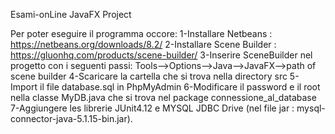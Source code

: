 Esami-onLine JavaFX Project

Per poter eseguire il programma occore:
1-Installare Netbeans :  https://netbeans.org/downloads/8.2/
2-Installare Scene Builder : https://gluonhq.com/products/scene-builder/
3-Inserire SceneBuilder nel progetto con i seguenti passi: Tools-->Options-->Java-->JavaFX-->path of scene builder
4-Scaricare la cartella che si trova nella directory src 
5-Import il file database.sql in PhpMyAdmin
6-Modificare il password e il root nella classe MyDB.java che si trova nel package connessione_al_database
7-Aggiungere les librerie JUnit4.12 e MYSQL JDBC Drive (nel file jar : mysql-connector-java-5.1.15-bin.jar). 
